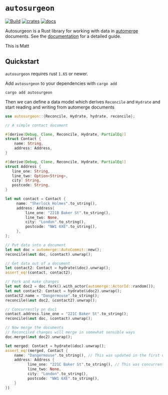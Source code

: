 # `autosurgeon`

[![Build](https://github.com/automerge/autosurgeon/actions/workflows/ci.yaml/badge.svg)](https://github.com/automerge/autosurgeon/actions/workflows/ci.yaml)
[![crates](https://img.shields.io/crates/v/autosurgeon)](https://crates.io/crates/autosurgeon)
[![docs](https://img.shields.io/docsrs/autosurgeon?color=blue)](https://docs.rs/autosurgeon/latest/autosurgeon/)

Autosurgeon is a Rust library for working with data in
[automerge](https://automerge.org/) documents. See the [documentation](https://docs.rs/autosurgeon/latest/autosurgeon/) for a detailed guide.

This is Matt


## Quickstart

`autosurgeon` requires rust `1.65` or newer.

Add `autosurgeon` to your dependencies with `cargo add`

```shell
cargo add autosurgeon
```

Then we can define a data model which derives `Reconcile` and `Hydrate` and
start reading and writing from automerge documents

```rust
use autosurgeon::{Reconcile, Hydrate, hydrate, reconcile};

// A simple contact document

#[derive(Debug, Clone, Reconcile, Hydrate, PartialEq)]
struct Contact {
    name: String,
    address: Address,
}

#[derive(Debug, Clone, Reconcile, Hydrate, PartialEq)]
struct Address {
   line_one: String,
   line_two: Option<String>,
   city: String,
   postcode: String,
}

let mut contact = Contact {
     name: "Sherlock Holmes".to_string(),
     address: Address{
         line_one: "221B Baker St".to_string(),
         line_two: None,
         city: "London".to_string(),
         postcode: "NW1 6XE".to_string(),
     },
};

// Put data into a document
let mut doc = automerge::AutoCommit::new();
reconcile(&mut doc, &contact).unwrap();

// Get data out of a document
let contact2: Contact = hydrate(&doc).unwrap();
assert_eq!(contact, contact2);

// Fork and make changes
let mut doc2 = doc.fork().with_actor(automerge::ActorId::random());
let mut contact2: Contact = hydrate(&doc2).unwrap();
contact2.name = "Dangermouse".to_string();
reconcile(&mut doc2, &contact2).unwrap();

// Concurrently on doc1
contact.address.line_one = "221C Baker St".to_string();
reconcile(&mut doc, &contact).unwrap();

// Now merge the documents
// Reconciled changes will merge in somewhat sensible ways
doc.merge(&mut doc2).unwrap();

let merged: Contact = hydrate(&doc).unwrap();
assert_eq!(merged, Contact {
    name: "Dangermouse".to_string(), // This was updated in the first doc
    address: Address {
          line_one: "221C Baker St".to_string(), // This was concurrently updated in doc2
          line_two: None,
          city: "London".to_string(),
          postcode: "NW1 6XE".to_string(),
    }
})
```

